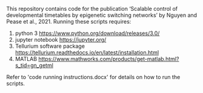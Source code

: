 This repository contains code for the publication ‘Scalable control of developmental timetables by epigenetic switching networks’ by Nguyen and Pease et al., 2021. Running these scripts requires:

1) python 3 https://www.python.org/download/releases/3.0/
2) jupyter notebook https://jupyter.org/
2) Tellurium software package https://tellurium.readthedocs.io/en/latest/installation.html 
3) MATLAB https://www.mathworks.com/products/get-matlab.html?s_tid=gn_getml 

Refer to 'code running instructions.docx' for details on how to run the scripts.

